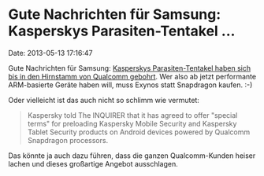 Gute Nachrichten für Samsung: Kasperskys Parasiten-Tentakel \...
================================================================

Date: 2013-05-13 17:16:47

Gute Nachrichten für Samsung: [Kasperskys Parasiten-Tentakel haben sich
bis in den Hirnstamm von Qualcomm
gebohrt](http://www.theinquirer.net/inquirer/news/2262217/kaspersky-inks-a-deal-with-qualcomm-to-improve-android-security).
Wer also ab jetzt performante ARM-basierte Geräte haben will, muss
Exynos statt Snapdragon kaufen. :-)

Oder vielleicht ist das auch nicht so schlimm wie vermutet:

> Kaspersky told The INQUIRER that it has agreed to offer \"special
> terms\" for preloading Kaspersky Mobile Security and Kaspersky Tablet
> Security products on Android devices powered by Qualcomm Snapdragon
> processors.

Das könnte ja auch dazu führen, dass die ganzen Qualcomm-Kunden heiser
lachen und dieses großartige Angebot ausschlagen.
